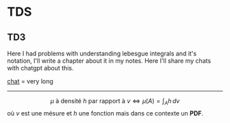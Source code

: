 # TDS

## TD3
Here I had problems with understanding lebesgue integrals and it's notation,
I'll write a chapter about it in my notes. Here I'll share my chats with
chatgpt about this.

[chat](https://chatgpt.com/share/68cd512a-d5e8-800d-b990-8425ba592108) = very long 

---

$$
\mu \text{  à densité   } h \text{ par rapport à } v \iff \mu(A) = \int_A h \, dv
$$ 
où $v$ est une mésure et  $h$ une fonction mais dans ce contexte un  **PDF**.
